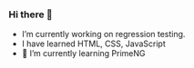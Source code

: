 ### Hi there 👋
- I’m currently working on regression testing.
- I have learned HTML, CSS, JavaScript
- 🌱 I’m currently learning PrimeNG
